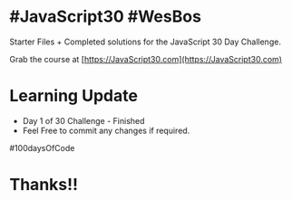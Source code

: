 ﻿# #JavaScript30 #WesBos

Starter Files + Completed solutions for the JavaScript 30 Day Challenge.

Grab the course at [https://JavaScript30.com](https://JavaScript30.com)


# Learning Update

* Day 1 of 30 Challenge - Finished
* Feel Free to commit any changes if required.

#100daysOfCode


# Thanks!!